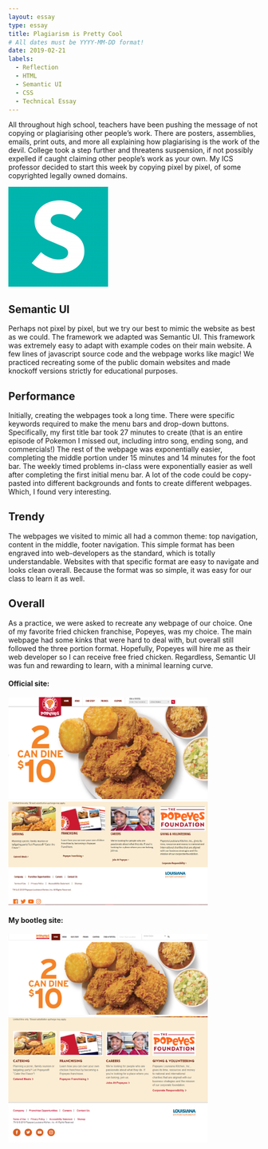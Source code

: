 ```yaml
---
layout: essay
type: essay
title: Plagiarism is Pretty Cool
# All dates must be YYYY-MM-DD format!
date: 2019-02-21
labels:
  - Reflection
  - HTML
  - Semantic UI
  - CSS
  - Technical Essay
---
```

<p>All throughout high school, teachers have been pushing the message of not copying or plagiarising other people’s work. There are posters, assemblies, emails, print outs, and more all explaining how plagiarising is the work of the devil. College took a step further and threatens suspension, if not possibly expelled if caught claiming other people’s work as your own. My ICS professor decided to start this week by copying pixel by pixel, of some copyrighted legally owned domains. </p>

<img src="/images/semantic.png" width="200px">


<h2>Semantic UI</h2>
<p>Perhaps not pixel by pixel, but we try our best to mimic the website as best as we could. The framework we adapted was Semantic UI. This framework was extremely easy to adapt with example codes on their main website. A few lines of javascript source code and the webpage works like magic! We practiced recreating some of the public domain websites and made knockoff versions strictly for educational purposes. </p>

<h2>Performance</h2>
<p>Initially, creating the webpages took a long time. There were specific keywords required to make the menu bars and drop-down buttons. Specifically, my first title bar took 27 minutes to create (that is an entire episode of Pokemon I missed out, including intro song, ending song, and commercials!) The rest of the webpage was exponentially easier, completing the middle portion under 15 minutes and 14 minutes for the foot bar. The weekly timed problems in-class were exponentially easier as well after completing the first initial menu bar. A lot of the code could be copy-pasted into different backgrounds and fonts to create different webpages.  Which, I found very interesting. </p>

<h2>Trendy</h2>
<p>The webpages we visited to mimic all had a common theme: top navigation, content in the middle, footer navigation. This simple format has been engraved into web-developers as the standard, which is totally understandable. Websites with that specific format are easy to navigate and looks clean overall. Because the format was so simple, it was easy for our class to learn it as well. </p>

<h2>Overall</h2>
<p>As a practice, we were asked to recreate any webpage of our choice. One of my favorite fried chicken franchise, Popeyes, was my choice. The main webpage had some kinks that were hard to deal with, but overall still followed the three portion format. Hopefully, Popeyes will hire me as their web developer so I can receive free fried chicken. Regardless, Semantic UI was fun and rewarding to learn, with a minimal learning curve. </p>

<h4>Official site:</h4>
<img src="/images/popeye2.PNG" width="400px">
<img src="/images/popeye3.PNG" width="400px">

<h4>My bootleg site: </h4>
<img src="/images/popeye1.PNG" width="400px">
<img src="/images/popeye4.PNG" width="400px">

